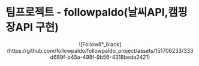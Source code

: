 # 팀프로젝트 - followpaldo(날씨API,캠핑장API 구현)


<p align="center">
![Follow8°_black](https://github.com/followpaldo/followpaldo_project/assets/151708233/333d689f-b45a-498f-9b56-4318beda2421)
</p>
